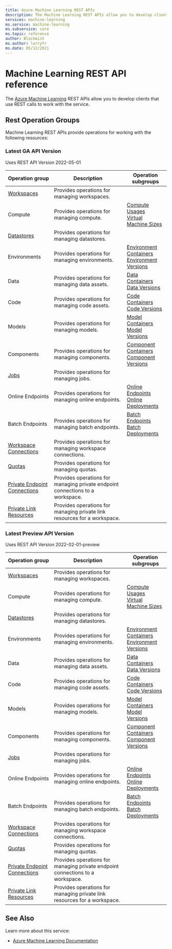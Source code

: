 ```yaml
---
title: Azure Machine Learning REST APIs
description: The Machine Learning REST APIs allow you to develop clients that use REST calls to work with the service.
services: machine-learning
ms.service: machine-learning
ms.subservice: core
ms.topic: reference
author: Blackmist
ms.author: larryfr
ms.date: 05/12/2021
---
```


# Machine Learning REST API reference
The [Azure Machine Learning](https://docs.microsoft.com/azure/machine-learning/) REST APIs allow you to develop clients that use REST calls to work with the service.
## Rest Operation Groups

Machine Learning REST APIs provide operations for working with the following resources:

### Latest GA API Version

Uses REST API Version 2022-05-01

| Operation group | Description                                                        | Operation subgroups |
| --------------- | ------------------------------------------------------------------ | ------------------- |
| [Workspaces](/rest/api/azureml/2022-05-01/workspaces) | Provides operations for managing workspaces. |
| Compute | Provides operations for managing compute. | [Compute](/rest/api/azureml/2022-05-01/compute) <br /> [Usages](/rest/api/azureml/2022-05-01/usages) <br /> [Virtual Machine Sizes](/rest/api/azureml/2022-05-01/virtual-machine-sizes) |
| [Datastores](/rest/api/azureml/2022-05-01/datastores) | Provides operations for managing datastores. |
| Environments | Provides operations for managing environments. | [Environment Containers](/rest/api/azureml/2022-05-01/environment-containers) <br /> [Environment Versions](/rest/api/azureml/2022-05-01/environment-versions) |
| Data | Provides operations for managing data assets. | [Data Containers](/rest/api/azureml/2022-05-01/data-containers) <br /> [Data Versions](/rest/api/azureml/2022-05-01/data-versions) |
| Code | Provides operations for managing code assets. | [Code Containers](/rest/api/azureml/2022-05-01/code-containers) <br /> [Code Versions](/rest/api/azureml/2022-05-01/code-versions) |
| Models | Provides operations for managing models. | [Model Containers](/rest/api/azureml/2022-05-01/model-containers) <br /> [Model Versions](/rest/api/azureml/2022-05-01/model-versions) |
| Components | Provides operations for managing components. | [Component Containers](/rest/api/azureml/2022-05-01/component-containers) <br /> [Component Versions](/rest/api/azureml/2022-05-01/component-versions) |
| [Jobs](/rest/api/azureml/2022-05-01/jobs) | Provides operations for managing jobs. |
| Online Endpoints | Provides operations for managing online endpoints. | [Online Endpoints](/rest/api/azureml/2022-05-01/online-endpoints) <br /> [Online Deployments](/rest/api/azureml/2022-05-01/online-deployments) |
| Batch Endpoints | Provides operations for managing batch endpoints. | [Batch Endpoints](/rest/api/azureml/2022-05-01/batch-endpoints) <br /> [Batch Deployments](/rest/api/azureml/2022-05-01/batch-deployments) |
| [Workspace Connections](/rest/api/azureml/2022-05-01/workspace-connections) | Provides operations for managing workspace connections. |
| [Quotas](/rest/api/azureml/2022-05-01/quotas) | Provides operations for managing quotas. |
| [Private Endpoint Connections](/rest/api/azureml/2022-05-01/private-endpoint-connections) | Provides operations for managing private endpoint connections to a workspace. |
| [Private Link Resources](/rest/api/azureml/2022-05-01/private-link-resources) | Provides operations for managing private link resources for a workspace. |

### Latest Preview API Version

Uses REST API Version 2022-02-01-preview

| Operation group | Description | Operation subgroups |
| --------------- | ------------| ------------------- |
| [Workspaces](/rest/api/azureml/2022-02-01-preview/workspaces) | Provides operations for managing workspaces. |
| Compute | Provides operations for managing compute. | [Compute](/rest/api/azureml/2022-02-01-preview/compute) <br /> [Usages](/rest/api/azureml/2022-02-01-preview/usages) <br /> [Virtual Machine Sizes](/rest/api/azureml/2022-02-01-preview/virtual-machine-sizes) |
| [Datastores](/rest/api/azureml/2022-02-01-preview/datastores) | Provides operations for managing datastores. |
| Environments | Provides operations for managing environments. | [Environment Containers](/rest/api/azureml/2022-02-01-preview/environment-containers) <br /> [Environment Versions](/rest/api/azureml/2022-02-01-preview/environment-versions) |
| Data | Provides operations for managing data assets. | [Data Containers](/rest/api/azureml/2022-02-01-preview/data-containers) <br /> [Data Versions](/rest/api/azureml/2022-02-01-preview/data-versions) |
| Code | Provides operations for managing code assets. | [Code Containers](/rest/api/azureml/2022-02-01-preview/code-containers) <br /> [Code Versions](/rest/api/azureml/2022-02-01-preview/code-versions) |
| Models | Provides operations for managing models. | [Model Containers](/rest/api/azureml/2022-02-01-preview/model-containers) <br /> [Model Versions](/rest/api/azureml/2022-02-01-preview/model-versions) |
| Components | Provides operations for managing components. | [Component Containers](/rest/api/azureml/2022-02-01-preview/component-containers) <br /> [Component Versions](/rest/api/azureml/2022-02-01-preview/component-versions) |
| [Jobs](/rest/api/azureml/2022-02-01-preview/jobs) | Provides operations for managing jobs. |
| Online Endpoints | Provides operations for managing online endpoints. | [Online Endpoints](/rest/api/azureml/2022-02-01-preview/online-endpoints) <br /> [Online Deployments](/rest/api/azureml/2022-02-01-preview/online-deployments) |
| Batch Endpoints | Provides operations for managing batch endpoints. | [Batch Endpoints](/rest/api/azureml/2022-02-01-preview/batch-endpoints) <br /> [Batch Deployments](/rest/api/azureml/2022-02-01-preview/batch-deployments) |
| [Workspace Connections](/rest/api/azureml/2022-02-01-preview/workspace-connections) | Provides operations for managing workspace connections. |
| [Quotas](/rest/api/azureml/2022-02-01-preview/quotas) | Provides operations for managing quotas. |
| [Private Endpoint Connections](/rest/api/azureml/2022-02-01-preview/private-endpoint-connections) | Provides operations for managing private endpoint connections to a workspace. |
| [Private Link Resources](/rest/api/azureml/2022-02-01-preview/private-link-resources) | Provides operations for managing private link resources for a workspace. |

## See Also

Learn more about this service:
* [Azure Machine Learning Documentation](https://docs.microsoft.com/azure/machine-learning/)

